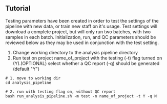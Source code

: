 
## Tutorial
Testing parameters have been created in order to test the settings of the pipeline with new data, or train new staff on it's usage. Test settings will download a complete project, but will only run two batches, with two samples in each batch. Initialization, run, and QC parameters should be reviewed below as they may be used in conjunction with the test setting.

1. Change working directory to the analysis pipeline directory
2. Run test on project name_of_project with the testing (-t) flag turned on (Y).(OPTIONAL) select whether a QC report (-q) should be generated (default "Y")

```
# 1. move to working dir
cd analysis_pipeline

# 2. run with testing flag on, without QC report
bash run_analysis_pipeline.sh -m test -n name_of_project -t Y -q N
```
